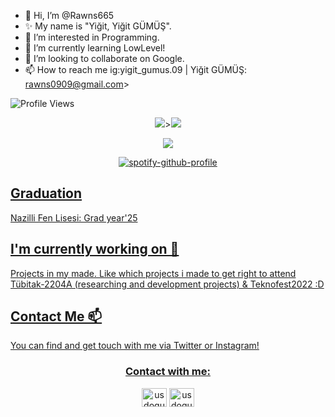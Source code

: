 - 👋 Hi, I’m @Rawns665
- ✨ My name is "Yiğit, Yiğit GÜMÜŞ".
- 👀 I’m interested in Programming.
- 🌱 I’m currently learning LowLevel!
- 💞️ I’m looking to collaborate on Google.
- 📫 How to reach me ig:yigit_gumus.09 | Yiğit GÜMÜŞ: rawns0909@gmail.com>

![Profile Views](https://komarev.com/ghpvc/?username=tomz0f)

<p align="center">
    <img src="https://github-readme-stats.vercel.app/api?username=tomz0f&show_icons=true&theme=merko"></img>><img
        src="https://github-readme-streak-stats.herokuapp.com?user=tomz0f&theme=merko&date_format=M%20j%5B%2C%20Y%5D"></img>
</p>


<p align="center">
    <img src="https://github-readme-stats.vercel.app/api/top-langs/?username=tomz0f&layout=compact&theme=merko&hide=c,html,emacs%20lisp,nix"></img>
</p>


<p align="center">
    <a href="https://spotify-github-profile.vercel.app/api/view?uid=1htv4ev9rz8ll0n9lpb29jqoo&amp;redirect=true"><img
            src="https://spotify-github-profile.vercel.app/api/view?uid=1htv4ev9rz8ll0n9lpb29jqoo&amp;cover_image=true&amp;theme=default&amp;bar_color=53b14f&amp;bar_color_cover=true"
            alt="spotify-github-profile" /><br />
</p>


## Graduation

Nazilli Fen Lisesi: Grad year'25

## I'm currently working on 🔭

Projects in my made.
Like which projects i made to get right to attend Tübitak-2204A (researching and development projects) & Teknofest2022 :D

## Contact Me 📫

You can find and get touch with me via Twitter or Instagram!
<p>
<h3 align="center">Contact with me: </h3>
<p align="center">
    <a href="https://twitter.com/yigitgumus09" target="blank"><img align="center"
            src="https://raw.githubusercontent.com/rahuldkjain/github-profile-readme-generator/master/src/images/icons/Social/twitter.svg"
            alt="usdogu" height="30" width="40" /></a>
    <a href="https://instagram.com/yigitgumus09" target="blank"><img align="center"
            src="https://raw.githubusercontent.com/rahuldkjain/github-profile-readme-generator/master/src/images/icons/Social/instagram.svg"
            alt="usdogu" height="30" width="40" /></a>

</p>
</p>

<!---
Rawns665/Rawns665 is a ✨ special ✨ repository because its `README.md` (this file) appears on your GitHub profile.
You can click the Preview link to take a look at your changes.
--->
